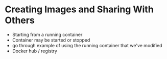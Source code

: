 # Creating Images and Sharing With Others

-  Starting from a running container
-  Container may be started or stopped
-  go through example of using the running container that we've modified
-  Docker hub / registry
